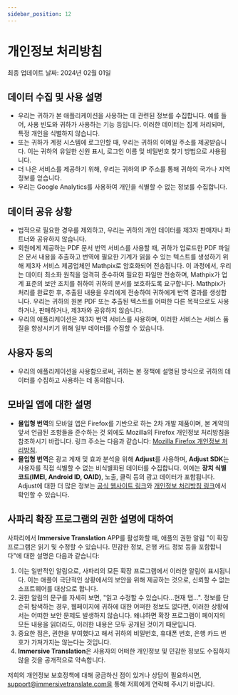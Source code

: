 ```yaml
---
sidebar_position: 12
---
```


# 개인정보 처리방침

최종 업데이트 날짜: 2024년 02월 01일

## 데이터 수집 및 사용 설명

- 우리는 귀하가 본 애플리케이션을 사용하는 데 관련된 정보를 수집합니다. 예를 들어, 사용 빈도와 귀하가 사용하는 기능 등입니다. 이러한 데이터는 집계 처리되며, 특정 개인을 식별하지 않습니다.
- 또는 귀하가 계정 시스템에 로그인할 때, 우리는 귀하의 이메일 주소를 제공받습니다. 이는 귀하의 유일한 신원 표시, 로그인 이름 및 비밀번호 찾기 방법으로 사용됩니다.
- 더 나은 서비스를 제공하기 위해, 우리는 귀하의 IP 주소를 통해 귀하의 국가나 지역 정보를 얻습니다.
- 우리는 Google Analytics를 사용하여 개인을 식별할 수 없는 정보를 수집합니다.

## 데이터 공유 상황

- 법적으로 필요한 경우를 제외하고, 우리는 귀하의 개인 데이터를 제3자 판매자나 파트너와 공유하지 않습니다.
- 회원에게 제공하는 PDF 문서 번역 서비스를 사용할 때, 귀하가 업로드한 PDF 파일은 문서 내용을 추출하고 번역에 필요한 기계가 읽을 수 있는 텍스트를 생성하기 위해 제3자 서비스 제공업체인 Mathpix로 암호화되어 전송됩니다. 이 과정에서, 우리는 데이터 최소화 원칙을 엄격히 준수하여 필요한 파일만 전송하며, Mathpix가 업계 표준의 보안 조치를 취하여 귀하의 문서를 보호하도록 요구합니다. Mathpix가 처리를 완료한 후, 추출된 내용을 우리에게 전송하여 귀하에게 번역 결과를 생성합니다. 우리는 귀하의 원본 PDF 또는 추출된 텍스트를 어떠한 다른 목적으로도 사용하거나, 판매하거나, 제3자와 공유하지 않습니다.
- 우리의 애플리케이션은 제3자 번역 서비스를 사용하며, 이러한 서비스는 서비스 품질을 향상시키기 위해 일부 데이터를 수집할 수 있습니다.

## 사용자 동의

- 우리의 애플리케이션을 사용함으로써, 귀하는 본 정책에 설명된 방식으로 귀하의 데이터를 수집하고 사용하는 데 동의합니다.

## 모바일 앱에 대한 설명

- **몰입형 번역**의 모바일 앱은 Firefox를 기반으로 하는 2차 개발 제품이며, 본 계약의 앞서 언급된 조항들을 준수하는 것 외에도 Mozilla의 Firefox 개인정보 처리방침을 참조하시기 바랍니다. 링크 주소는 다음과 같습니다: [Mozilla Firefox 개인정보 처리방침](https://www.mozilla.org/zh-CN/privacy/firefox/).
- **몰입형 번역**은 광고 게재 및 효과 분석을 위해 **Adjust**를 사용하며, **Adjust SDK**는 사용자를 직접 식별할 수 없는 비식별화된 데이터를 수집합니다. 이에는 **장치 식별 코드(IMEI, Android ID, OAID)**, 노출, 클릭 등의 광고 데이터가 포함됩니다. Adjust에 대한 더 많은 정보는 [공식 웹사이트 링크](https://www.adjust.com/)와 [개인정보 처리방침 링크](https://www.adjust.com/terms/privacy-policy/)에서 확인할 수 있습니다.

## 사파리 확장 프로그램의 권한 설명에 대하여

사파리에서 **Immersive Translation** APP를 활성화할 때, 애플의 권한 알림 "이 확장 프로그램은 읽기 및 수정할 수 있습니다. 민감한 정보, 은행 카드 정보 등을 포함합니다"에 대한 설명은 다음과 같습니다:

1. 이는 일반적인 알림으로, 사파리의 모든 확장 프로그램에서 이러한 알림이 표시됩니다. 이는 애플이 극단적인 상황에서의 보안을 위해 제공하는 것으로, 신뢰할 수 없는 소프트웨어를 대상으로 합니다.
2. 권한 알림의 문구를 자세히 보면, "읽고 수정할 수 있습니다...현재 탭...". 정보를 단순히 탐색하는 경우, 웹페이지에 귀하에 대한 어떠한 정보도 없다면, 이러한 상황에서는 어떠한 보안 문제도 발생하지 않습니다. 왜냐하면 확장 프로그램이 페이지의 모든 내용을 읽더라도, 이러한 내용은 모두 공개된 것이기 때문입니다.
3. 중요한 점은, 권한을 부여했다고 해서 귀하의 비밀번호, 휴대폰 번호, 은행 카드 번호가 가져가지는 않는다는 것입니다.
4. **Immersive Translation**은 사용자의 어떠한 개인정보 및 민감한 정보도 수집하지 않을 것을 공개적으로 약속합니다.

저희의 개인정보 보호정책에 대해 궁금하신 점이 있거나 상담이 필요하시면, support@immersivetranslate.com을 통해 저희에게 연락해 주시기 바랍니다.
